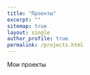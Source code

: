 ```yaml
---
title: "Проекты"
excerpt: ""
sitemap: true
layout: single
author_profile: true
permalink: /projects.html
---
```


Мои проекты